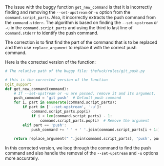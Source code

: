 The issue with the buggy function `get_new_command` is that it is incorrectly finding and removing the `--set-upstream` or `-u` option from the `command.script_parts`. Also, it incorrectly extracts the push command from the `command.stderr`. The algorithm is based on finding the `--set-upstream` or `-u` in the `command.script_parts` and using the third to last line of `command.stderr` to identify the push command. 

The correction is to first find the part of the command that is to be replaced and then use `replace_argument` to replace it with the correct push command.

Here is the corrected version of the function:

```python
# The relative path of the buggy file: thefuck/rules/git_push.py

# this is the corrected version of the function
@git_support
def get_new_command(command):
    # If --set-upstream or -u are passed, remove it and its argument.
    push_command = 'git push'  # Default push command
    for i, part in enumerate(command.script_parts):
        if part in ['--set-upstream', '-u']:
            command.script_parts.pop(i)
            if i < len(command.script_parts) - 1:
                command.script_parts.pop(i)  # Remove the argument
        elif part == 'push':
            push_command += ' ' + ' '.join(command.script_parts[i + 1:])  # Concatenate all other parts after push
            
    return replace_argument(" ".join(command.script_parts), 'push', push_command)
```

In this corrected version, we loop through the command to find the push command and also handle the removal of the `--set-upstream` and `-u` options more accurately.